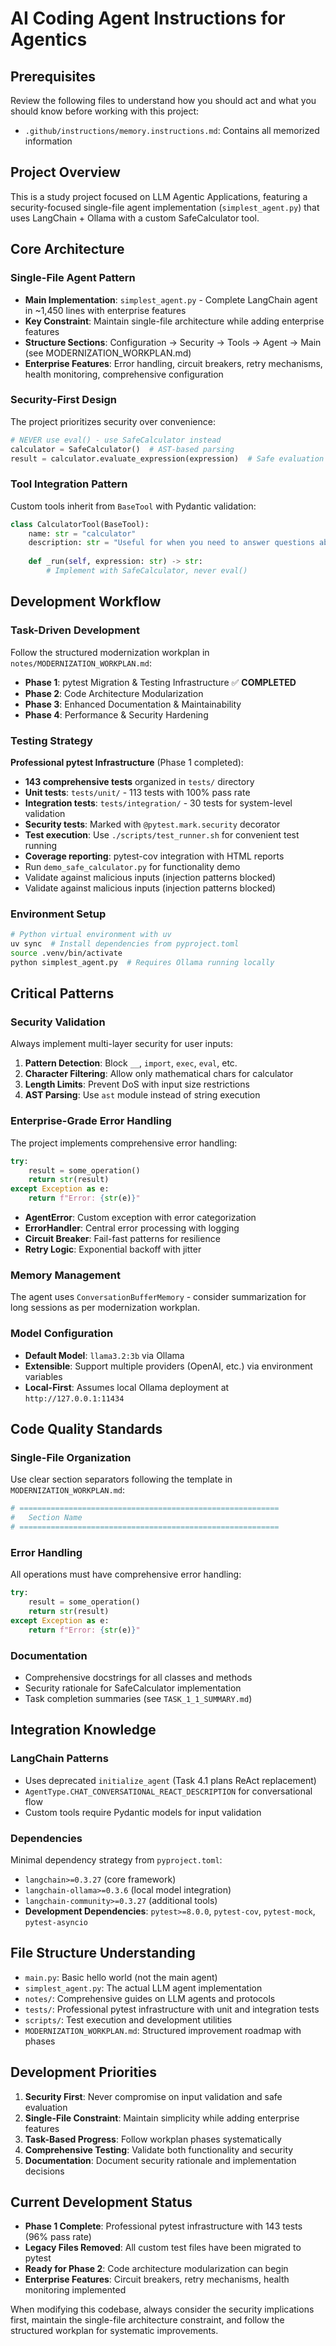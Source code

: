 # AI Coding Agent Instructions for Agentics

## Prerequisites

Review the following files to understand how you should act and what you should know before working with this project:
- `.github/instructions/memory.instructions.md`: Contains all memorized information


## Project Overview
This is a study project focused on LLM Agentic Applications, featuring a security-focused single-file agent implementation (`simplest_agent.py`) that uses LangChain + Ollama with a custom SafeCalculator tool.

## Core Architecture

### Single-File Agent Pattern
- **Main Implementation**: `simplest_agent.py` - Complete LangChain agent in ~1,450 lines with enterprise features
- **Key Constraint**: Maintain single-file architecture while adding enterprise features
- **Structure Sections**: Configuration → Security → Tools → Agent → Main (see MODERNIZATION_WORKPLAN.md)
- **Enterprise Features**: Error handling, circuit breakers, retry mechanisms, health monitoring, comprehensive configuration

### Security-First Design
The project prioritizes security over convenience:
```python
# NEVER use eval() - use SafeCalculator instead
calculator = SafeCalculator()  # AST-based parsing
result = calculator.evaluate_expression(expression)  # Safe evaluation
```

### Tool Integration Pattern
Custom tools inherit from `BaseTool` with Pydantic validation:
```python
class CalculatorTool(BaseTool):
    name: str = "calculator" 
    description: str = "Useful for when you need to answer questions about math"
    
    def _run(self, expression: str) -> str:
        # Implement with SafeCalculator, never eval()
```

## Development Workflow

### Task-Driven Development
Follow the structured modernization workplan in `notes/MODERNIZATION_WORKPLAN.md`:
- **Phase 1**: pytest Migration & Testing Infrastructure ✅ **COMPLETED**
- **Phase 2**: Code Architecture Modularization
- **Phase 3**: Enhanced Documentation & Maintainability
- **Phase 4**: Performance & Security Hardening

### Testing Strategy
**Professional pytest Infrastructure** (Phase 1 completed):
- **143 comprehensive tests** organized in `tests/` directory
- **Unit tests**: `tests/unit/` - 113 tests with 100% pass rate
- **Integration tests**: `tests/integration/` - 30 tests for system-level validation
- **Security tests**: Marked with `@pytest.mark.security` decorator
- **Test execution**: Use `./scripts/test_runner.sh` for convenient test running
- **Coverage reporting**: pytest-cov integration with HTML reports
- Run `demo_safe_calculator.py` for functionality demo
- Validate against malicious inputs (injection patterns blocked)
- Validate against malicious inputs (injection patterns blocked)

### Environment Setup
```bash
# Python virtual environment with uv
uv sync  # Install dependencies from pyproject.toml
source .venv/bin/activate
python simplest_agent.py  # Requires Ollama running locally
```

## Critical Patterns

### Security Validation
Always implement multi-layer security for user inputs:
1. **Pattern Detection**: Block `__`, `import`, `exec`, `eval`, etc.
2. **Character Filtering**: Allow only mathematical chars for calculator
3. **Length Limits**: Prevent DoS with input size restrictions
4. **AST Parsing**: Use `ast` module instead of string execution

### Enterprise-Grade Error Handling
The project implements comprehensive error handling:
```python
try:
    result = some_operation()
    return str(result)
except Exception as e:
    return f"Error: {str(e)}"
```
- **AgentError**: Custom exception with error categorization
- **ErrorHandler**: Central error processing with logging
- **Circuit Breaker**: Fail-fast patterns for resilience
- **Retry Logic**: Exponential backoff with jitter

### Memory Management 
The agent uses `ConversationBufferMemory` - consider summarization for long sessions as per modernization workplan.

### Model Configuration
- **Default Model**: `llama3.2:3b` via Ollama
- **Extensible**: Support multiple providers (OpenAI, etc.) via environment variables
- **Local-First**: Assumes local Ollama deployment at `http://127.0.0.1:11434`

## Code Quality Standards

### Single-File Organization
Use clear section separators following the template in `MODERNIZATION_WORKPLAN.md`:
```python
# ==========================================================
#   Section Name
# ==========================================================
```

### Error Handling
All operations must have comprehensive error handling:
```python
try:
    result = some_operation()
    return str(result)
except Exception as e:
    return f"Error: {str(e)}"
```

### Documentation
- Comprehensive docstrings for all classes and methods
- Security rationale for SafeCalculator implementation
- Task completion summaries (see `TASK_1_1_SUMMARY.md`)

## Integration Knowledge

### LangChain Patterns
- Uses deprecated `initialize_agent` (Task 4.1 plans ReAct replacement)  
- `AgentType.CHAT_CONVERSATIONAL_REACT_DESCRIPTION` for conversational flow
- Custom tools require Pydantic models for input validation

### Dependencies
Minimal dependency strategy from `pyproject.toml`:
- `langchain>=0.3.27` (core framework)
- `langchain-ollama>=0.3.6` (local model integration)
- `langchain-community>=0.3.27` (additional tools)
- **Development Dependencies**: `pytest>=8.0.0`, `pytest-cov`, `pytest-mock`, `pytest-asyncio`

## File Structure Understanding
- `main.py`: Basic hello world (not the main agent)
- `simplest_agent.py`: The actual LLM agent implementation
- `notes/`: Comprehensive guides on LLM agents and protocols
- `tests/`: Professional pytest infrastructure with unit and integration tests
- `scripts/`: Test execution and development utilities
- `MODERNIZATION_WORKPLAN.md`: Structured improvement roadmap with phases

## Development Priorities
1. **Security First**: Never compromise on input validation and safe evaluation
2. **Single-File Constraint**: Maintain simplicity while adding enterprise features
3. **Task-Based Progress**: Follow workplan phases systematically
4. **Comprehensive Testing**: Validate both functionality and security
5. **Documentation**: Document security rationale and implementation decisions

## Current Development Status
- **Phase 1 Complete**: Professional pytest infrastructure with 143 tests (96% pass rate)
- **Legacy Files Removed**: All custom test files have been migrated to pytest
- **Ready for Phase 2**: Code architecture modularization can begin
- **Enterprise Features**: Circuit breakers, retry mechanisms, health monitoring implemented

When modifying this codebase, always consider the security implications first, maintain the single-file architecture constraint, and follow the structured workplan for systematic improvements.
